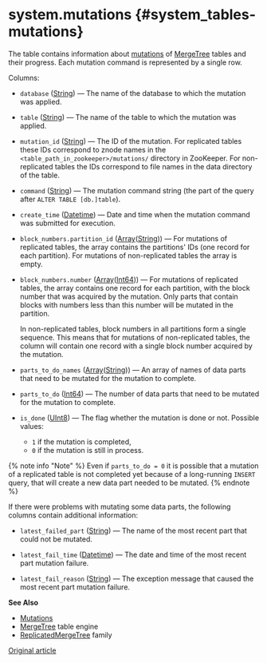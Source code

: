 # system.mutations {#system_tables-mutations}

The table contains information about [mutations](../../sql-reference/statements/alter/index.md#mutations) of [MergeTree](../../engines/table-engines/mergetree-family/mergetree.md) tables and their progress. Each mutation command is represented by a single row. 

Columns:

-   `database` ([String](../../sql-reference/data-types/string.md)) — The name of the database to which the mutation was applied.

-   `table` ([String](../../sql-reference/data-types/string.md)) — The name of the table to which the mutation was applied.

-   `mutation_id` ([String](../../sql-reference/data-types/string.md)) — The ID of the mutation. For replicated tables these IDs correspond to znode names in the `<table_path_in_zookeeper>/mutations/` directory in ZooKeeper. For non-replicated tables the IDs correspond to file names in the data directory of the table.

-   `command` ([String](../../sql-reference/data-types/string.md)) — The mutation command string (the part of the query after `ALTER TABLE [db.]table`).

-   `create_time` ([Datetime](../../sql-reference/data-types/datetime.md)) —  Date and time when the mutation command was submitted for execution.

-   `block_numbers.partition_id` ([Array](../../sql-reference/data-types/array.md)([String](../../sql-reference/data-types/string.md))) — For mutations of replicated tables, the array contains the partitions' IDs (one record for each partition). For mutations of non-replicated tables the array is empty.

-   `block_numbers.number` ([Array](../../sql-reference/data-types/array.md)([Int64](../../sql-reference/data-types/int-uint.md))) — For mutations of replicated tables, the array contains one record for each partition, with the block number that was acquired by the mutation. Only parts that contain blocks with numbers less than this number will be mutated in the partition. 
    
    In non-replicated tables, block numbers in all partitions form a single sequence. This means that for mutations of non-replicated tables, the column will contain one record with a single block number acquired by the mutation.

-   `parts_to_do_names` ([Array](../../sql-reference/data-types/array.md)([String](../../sql-reference/data-types/string.md))) — An array of names of data parts that need to be mutated for the mutation to complete.

-   `parts_to_do` ([Int64](../../sql-reference/data-types/int-uint.md)) — The number of data parts that need to be mutated for the mutation to complete.

-   `is_done` ([UInt8](../../sql-reference/data-types/int-uint.md)) — The flag whether the mutation is done or not. Possible values: 
    -   `1` if the mutation is completed,
    -   `0` if the mutation is still in process. 

{% note info "Note" %}
    Even if `parts_to_do = 0` it is possible that a mutation of a replicated table is not completed yet because of a long-running `INSERT` query, that will create a new data part needed to be mutated.
{% endnote %}

If there were problems with mutating some data parts, the following columns contain additional information:

-   `latest_failed_part` ([String](../../sql-reference/data-types/string.md)) — The name of the most recent part that could not be mutated.

-   `latest_fail_time` ([Datetime](../../sql-reference/data-types/datetime.md)) — The date and time of the most recent part mutation failure.

-   `latest_fail_reason` ([String](../../sql-reference/data-types/string.md)) — The exception message that caused the most recent part mutation failure.

**See Also**

-   [Mutations](../../sql-reference/statements/alter/index.md#mutations)
-   [MergeTree](../../engines/table-engines/mergetree-family/mergetree.md) table engine
-   [ReplicatedMergeTree](../../engines/table-engines/mergetree-family/replication.md) family

[Original article](https://clickhouse.tech/docs/en/operations/system_tables/mutations) <!--hide-->
